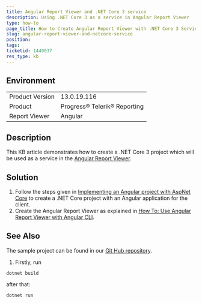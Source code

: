 ```yaml
---
title: Angular Report Viewer and .NET Core 3 service
description: Using .NET Core 3 as a service in Angular Report Viewer
type: how-to
page_title: How to Create Angular Report Viewer with .NET Core 3 Service
slug: angular-report-viewer-and-netcore-service
position: 
tags: 
ticketid: 1449037
res_type: kb
---
```


## Environment
<table>
	<tbody>
		<tr>
			<td>Product Version</td>
			<td>13.0.19.116</td>
		</tr>
		<tr>
			<td>Product</td>
			<td>Progress® Telerik® Reporting</td>
		</tr>
		<tr>
			<td>Report Viewer</td>
			<td>Angular</td>
		</tr>
	</tbody>
</table>


## Description
This KB article demonstrates how to create a .NET Core 3 project which will be used as a service in the [Angular Report Viewer](../angular-report-viewer).

## Solution
1. Follow the steps given in [Implementing an Angular project with AspNet Core](https://dev.to/diogenespolanco/implementing-a-angular-project-with-aspnet-core-2ik) to create a  .NET Core project with an Angular application for the client.
2. Create the Angular Report Viewer as explained in [How To: Use Angular Report Viewer with Angular CLI](../angular-report-how-to-use-with-angular-cli).


## See Also
The sample project can be found in our [Git Hub repository](https://github.com/telerik/reporting-samples/tree/master/Angular%20with%20.NET%20Core3%20Service).
1. Firstly, run
```
dotnet build
```

after that: 
```
dotnet run
```


